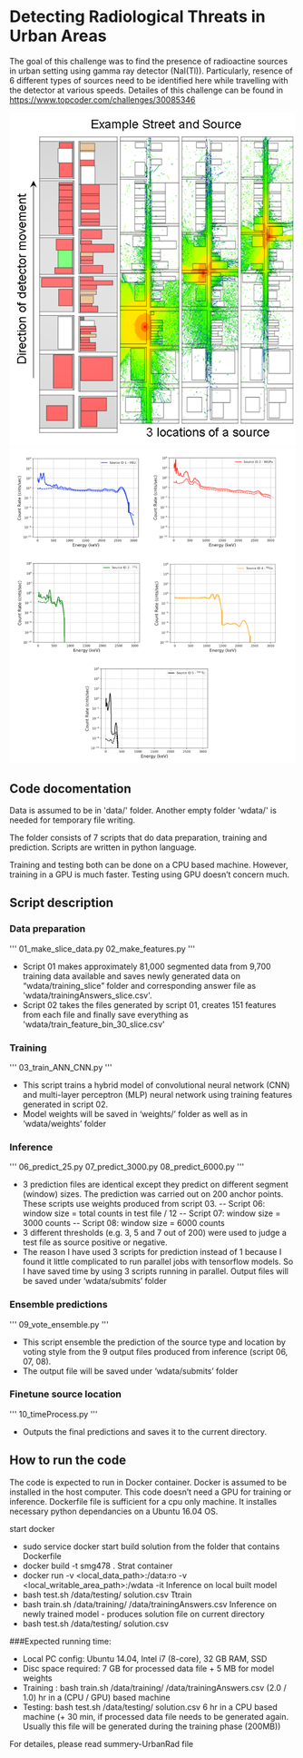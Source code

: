[//]: # (Image References)
[image1]: ./res/img1.png
[image2]: ./res/img2.png
[image3]: ./res/img3.png
[image4]: ./res/img4.png



# Detecting Radiological Threats in Urban Areas
The goal of this challenge was to find the presence of radioactine sources in urban setting using gamma ray detector (NaI(Tl)). Particularly, resence of 6 different types of sources need to be identified here while travelling with the detector at various speeds. Detailes of this challenge can be found in https://www.topcoder.com/challenges/30085346

![alt text][image1]
![alt text][image2]



## Code docomentation

Data is assumed to be in 'data/' folder. Another empty folder 'wdata/' is needed for temporary file writing.

The folder consists of 7 scripts that do data preparation, training and prediction. Scripts are written in python language.

Training and testing both can be done on a CPU based machine. However, training in a GPU is much faster. Testing using GPU doesn’t concern much.


## Script description

### Data preparation
'''
01_make_slice_data.py
02_make_features.py
'''
- Script 01 makes approximately 81,000 segmented data from 9,700 training data available and saves newly generated data on “wdata/training_slice” folder and corresponding answer file as 'wdata/trainingAnswers_slice.csv'.
- Script 02  takes the files generated by script 01, creates 151 features from each file and finally save everything as 'wdata/train_feature_bin_30_slice.csv'

### Training
'''
03_train_ANN_CNN.py
'''

- This script trains a hybrid model of convolutional neural network (CNN) and multi-layer perceptron (MLP) neural network using training features generated in script 02.
- Model weights will be saved in ‘weights/’ folder as well as in ‘wdata/weights’ folder

### Inference
'''
06_predict_25.py
07_predict_3000.py
08_predict_6000.py
'''

- 3 prediction files are identical except they predict on different segment (window) sizes. The prediction was carried out on 200 anchor points. These scripts use weights produced from script 03.
-- Script 06: window size = total counts in test file / 12
-- Script 07: window size = 3000 counts
-- Script 08: window size = 6000 counts
- 3 different thresholds (e.g. 3, 5 and 7 out of 200) were used to judge a test file as source positive or negative.
- The reason I have used 3 scripts for prediction instead of 1 because I found it little complicated to run parallel jobs with tensorflow models. So I have saved time by using 3 scripts running in parallel.
Output files will be saved under ‘wdata/submits’ folder

### Ensemble predictions
'''
09_vote_ensemble.py
'''
- This script ensemble the prediction of the source type and location by voting style from the 9 output files produced from inference (script 06, 07, 08).
- The output file will be saved under ‘wdata/submits’ folder

### Finetune source location
'''
10_timeProcess.py
'''
- Outputs the final predictions and saves it to the current directory.


## How to run the code

The code is expected to run in Docker container. Docker is assumed to be installed in the host computer. This code doesn’t  need a GPU for training or inference. Dockerfile file is sufficient for a cpu only machine. It installes necessary python dependancies on a Ubuntu 16.04 OS.

start docker
- sudo service docker start
build solution from the folder that contains Dockerfile
- docker build -t smg478 .
Strat container
- docker run -v <local_data_path>:/data:ro -v <local_writable_area_path>:/wdata -it <id>
Inference on local built model
- bash test.sh /data/testing/ solution.csv
Ttrain
- bash train.sh /data/training/ /data/trainingAnswers.csv
Inference on newly trained model - produces solution file on current directory
- bash test.sh /data/testing/ solution.csv

###Expected running time:
- Local PC config: Ubuntu 14.04, Intel i7 (8-core), 32 GB RAM, SSD
- Disc space required: 7 GB for processed data file + 5 MB for model weights
- Training : bash train.sh /data/training/ /data/trainingAnswers.csv
 (2.0 / 1.0) hr in a (CPU / GPU) based machine
- Testing: bash test.sh /data/testing/ solution.csv
6 hr in a CPU based machine (+ 30 min, if processed data file needs to be generated again. Usually this file will be generated during the training phase (200MB))

For detailes, please read summery-UrbanRad file
